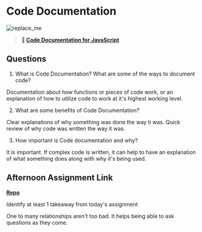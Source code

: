 # Code Documentation

![replace_me](https://codeworks.blob.core.windows.net/public/assets/img/illustrations/placeholder.svg)

> **📖 [Code Documentation for JavaScript](https://codeworksacademy.com/fs-student-guide/resources/wk7/02-JSDocs)**

## Questions

1. What is Code Documentation? What are some of the ways to document code?

Documentation about how functions or pieces of code work, or an explanation of how to utilize code to work at it's highest working level.

2. What are some benefits of Code Documentation?

Clear explanations of why something was done the way ti was. Quick review of why code was written the way it was.

3. How important is Code documentation and why?

It is important. If complex code is written, it can help to have an explanation of what something does along with why it's being used.

## Afternoon Assignment Link

**[Repo](https://github.com/kyleem20/planIt)**

Identify at least 1 takeaway from today's assignment

One to many relationships aren't too bad. It helps being able to ask questions as they come.